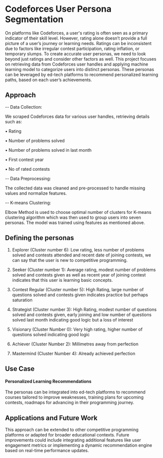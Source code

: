 # Codeforces User Persona Segmentation

On platforms like Codeforces, a user's rating is often seen as a primary indicator of their skill level. However, rating alone doesn’t provide a full picture of a user’s journey or learning needs. Ratings can be inconsistent due to factors like irregular contest participation, rating inflation, or temporary slumps. To create accurate user personas, we need to look beyond just ratings and consider other factors as well.
This project focuses on retrieving data from Codeforces user handles and applying machine learning model to categorize users into distinct personas. These personas can be leveraged by ed-tech platforms to recommend personalized learning paths, based on each user’s achievements.

## Approach
-- Data Collection: 

We scraped Codeforces data for various user handles, retrieving details such as:

•	Rating

•	Number of problems solved

•	Number of problems solved in last month

•	First contest year

•	No of rated contests


-- Data Preprocessing:

The collected data was cleaned and pre-processed to handle missing values and normalize features.


-- K-means Clustering:

Elbow Method is used to choose optimal number of clusters for K-means clustering algorithm which was then used to group users into seven personas. The model was trained using features as mentioned above.


## Defining the personas

1. Explorer (Cluster number 6): Low rating, less number of problems solved and contests attended and recent date of joining contests, we can say that the user is new to competitive programming.

2. Seeker (Cluster number 1): Average rating, modest number of problems solved and contests given as well as recent year of joining contest indicates that this user is learning basic concepts.

3. Contest Regular (Cluster number 5): High Rating, large number of questions solved and contests given indicates practice but perhaps saturation

4. Strategist (Cluster number 3): High Rating, modest number of questions solved and contests given, early joining and low number of questions solved last month indicating good logic but a loss of interest

5. Visionary (Cluster Number 0): Very high rating, higher number of questions solved indicating good logic

6. Achiever (Cluster Number 2): Millimetres away from perfection

7. Mastermind (Cluster Number 4): Already achieved perfection


## Use Case
#### Personalized Learning Recommendations
The personas can be integrated into ed-tech platforms to recommend courses tailored to improve weaknesses, training plans for upcoming contests, roadmaps for advancing in their programming journey.

## Applications and Future Work
This approach can be extended to other competitive programming platforms or adapted for broader educational contexts. Future improvements could include integrating additional features like user engagement metrics or implementing a dynamic recommendation engine based on real-time performance updates.
